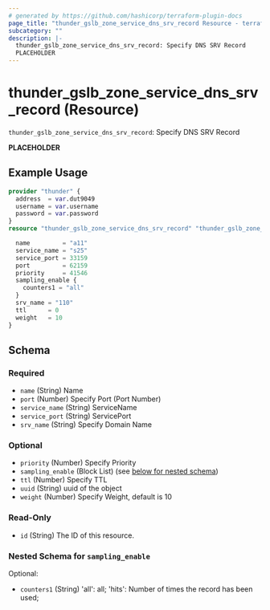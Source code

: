 ```yaml
---
# generated by https://github.com/hashicorp/terraform-plugin-docs
page_title: "thunder_gslb_zone_service_dns_srv_record Resource - terraform-provider-thunder"
subcategory: ""
description: |-
  thunder_gslb_zone_service_dns_srv_record: Specify DNS SRV Record
  PLACEHOLDER
---
```


# thunder_gslb_zone_service_dns_srv_record (Resource)

`thunder_gslb_zone_service_dns_srv_record`: Specify DNS SRV Record

__PLACEHOLDER__

## Example Usage

```terraform
provider "thunder" {
  address  = var.dut9049
  username = var.username
  password = var.password
}
resource "thunder_gslb_zone_service_dns_srv_record" "thunder_gslb_zone_service_dns_srv_record" {

  name         = "a11"
  service_name = "s25"
  service_port = 33159
  port         = 62159
  priority     = 41546
  sampling_enable {
    counters1 = "all"
  }
  srv_name = "110"
  ttl      = 0
  weight   = 10
}
```

<!-- schema generated by tfplugindocs -->
## Schema

### Required

- `name` (String) Name
- `port` (Number) Specify Port (Port Number)
- `service_name` (String) ServiceName
- `service_port` (String) ServicePort
- `srv_name` (String) Specify Domain Name

### Optional

- `priority` (Number) Specify Priority
- `sampling_enable` (Block List) (see [below for nested schema](#nestedblock--sampling_enable))
- `ttl` (Number) Specify TTL
- `uuid` (String) uuid of the object
- `weight` (Number) Specify Weight, default is 10

### Read-Only

- `id` (String) The ID of this resource.

<a id="nestedblock--sampling_enable"></a>
### Nested Schema for `sampling_enable`

Optional:

- `counters1` (String) 'all': all; 'hits': Number of times the record has been used;


